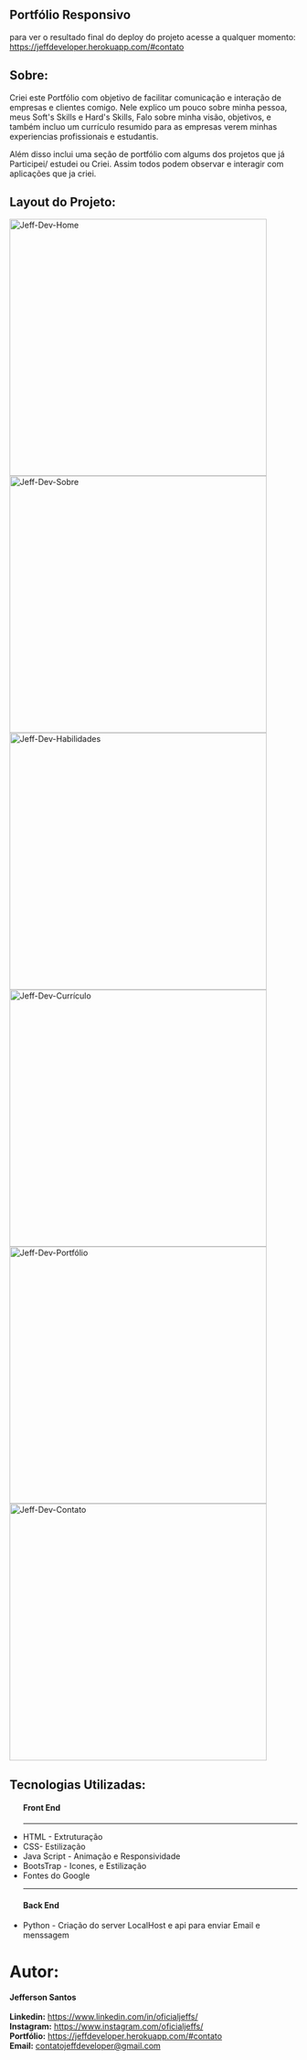## Portfólio Responsivo
para ver o resultado final do deploy do projeto acesse a qualquer momento: https://jeffdeveloper.herokuapp.com/#contato

## Sobre:

<p>Criei este Portfólio com objetivo de facilitar comunicação e interação de empresas e clientes comigo.    
Nele explico um pouco sobre minha pessoa, meus Soft's Skills e Hard's Skills, Falo sobre minha visão, objetivos, e também incluo um currículo resumido para as empresas verem minhas experiencias profissionais e estudantis.</p>

<p>Além disso inclui  uma seção de portfólio com algums dos projetos que já Participei/ estudei ou Criei.
Assim todos podem observar e interagir com aplicações que ja criei.</p>

  ## Layout do Projeto:

  <div>
     <img alt="Jeff-Dev-Home" src="https://media.discordapp.net/attachments/705264408103878808/950113648062398484/unknown.png?width=828&height=466" style= "object-fit:    contain;       width: 450px; height: auto; " >
  <img alt="Jeff-Dev-Sobre" src="https://media.discordapp.net/attachments/705264408103878808/950113774998790174/unknown.png?width=828&height=466" style= "object-fit:     contain;       width: 450px; height: auto;">
  <img alt="Jeff-Dev-Habilidades" src="https://media.discordapp.net/attachments/705264408103878808/950113850496270336/unknown.png?width=828&height=466" style= "object-fit: contain;       width: 450px; height: auto;">
  <img alt="Jeff-Dev-Currículo" src="https://media.discordapp.net/attachments/705264408103878808/950113887989166190/unknown.png?width=828&height=466" style= "object-fit: contain;       width: 450px; height: auto;">
  <img alt="Jeff-Dev-Portfólio" src="https://media.discordapp.net/attachments/705264408103878808/950113926442541086/unknown.png?width=828&height=466" style= "object-fit: contain;       width: 450px; height: auto;">
  <img alt="Jeff-Dev-Contato" src="https://media.discordapp.net/attachments/705264408103878808/950113970344316928/unknown.png?width=828&height=466" style= "object-fit: contain;       width: 450px; height: auto;">
  
  </div>
  
  ## Tecnologias Utilizadas:
  <ul>
    <h4> Front End</h4>
    <hr>
    <li>HTML - Extruturação</li>
    <li>CSS- Estilização</li>
    <li>Java Script - Animação e Responsividade</li>
    <li>BootsTrap - Icones, e Estilização</li>
    <li>Fontes do Google</li>
    <hr>
    <h4> Back End</h4>
    <li>Python - Criação do server LocalHost e api para enviar Email e menssagem</li>
  </ul>
  
  # Autor:
  <strong>Jefferson Santos</strong> <br>
  <br>
  <strong>Linkedin:</strong> https://www.linkedin.com/in/oficialjeffs/ <br>
  <strong>Instagram:</strong> https://www.instagram.com/oficialjeffs/ <br>
  <strong>Portfólio:</strong> https://jeffdeveloper.herokuapp.com/#contato <br>
  <strong>Email:</strong> contatojeffdeveloper@gmail.com
  
                                   
  
